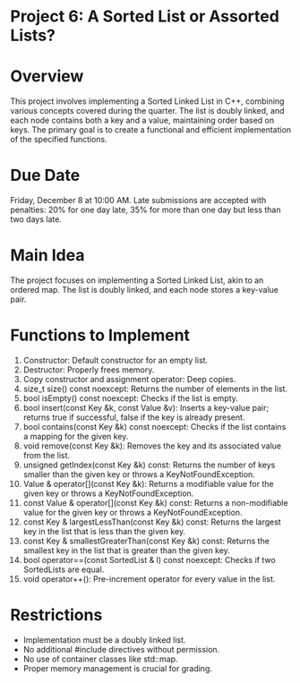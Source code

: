 # Project 6: A Sorted List or Assorted Lists?

# Overview
This project involves implementing a Sorted Linked List in C++, combining various concepts covered during the quarter. The list is doubly linked, and each node contains both a key and a value, maintaining order based on keys. The primary goal is to create a functional and efficient implementation of the specified functions.

# Due Date
Friday, December 8 at 10:00 AM. Late submissions are accepted with penalties: 20% for one day late, 35% for more than one day but less than two days late.

# Main Idea
The project focuses on implementing a Sorted Linked List, akin to an ordered map. The list is doubly linked, and each node stores a key-value pair.

# Functions to Implement
1. Constructor: Default constructor for an empty list.
2. Destructor: Properly frees memory.
3. Copy constructor and assignment operator: Deep copies.
4. size_t size() const noexcept: Returns the number of elements in the list.
5. bool isEmpty() const noexcept: Checks if the list is empty.
6. bool insert(const Key &k, const Value &v): Inserts a key-value pair; returns true if successful, false if the key is already present.
7. bool contains(const Key &k) const noexcept: Checks if the list contains a mapping for the given key.
8. void remove(const Key &k): Removes the key and its associated value from the list.
9. unsigned getIndex(const Key &k) const: Returns the number of keys smaller than the given key or throws a KeyNotFoundException.
10. Value & operator[](const Key &k): Returns a modifiable value for the given key or throws a KeyNotFoundException.
11. const Value & operator[](const Key &k) const: Returns a non-modifiable value for the given key or throws a KeyNotFoundException.
12. const Key & largestLessThan(const Key &k) const: Returns the largest key in the list that is less than the given key.
13. const Key & smallestGreaterThan(const Key &k) const: Returns the smallest key in the list that is greater than the given key.
14. bool operator==(const SortedList & l) const noexcept: Checks if two SortedLists are equal.
15. void operator++(): Pre-increment operator for every value in the list.

# Restrictions
- Implementation must be a doubly linked list.
- No additional #include directives without permission.
- No use of container classes like std::map.
- Proper memory management is crucial for grading.